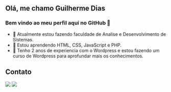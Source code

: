 ## Olá, me chamo Guilherme Dias

### Bem vindo ao meu perfil aqui no GitHub 👋

- 🔭 Atualmente estou fazendo faculdade de Analise e Desenvolvimento de Sistemas.
- 🌱 Estou aprendendo HTML, CSS, JavaScript e PHP.
- 📄 Tenho 2 anos de experiencia com o Wordpress e estou fazendo um curso de Wordpress para aprofundar mais os conhecimentos.
## Contato
<a href = "mailto:guilhermedias.desenvolvedor@gmail.com"><img src="https://img.shields.io/badge/Gmail-D14836?style=for-the-badge&logo=gmail&logoColor=white" target="_blank"></a> 
<a href="https://www.linkedin.com/in/guilhermedevdias" target="_blank"><img src="https://img.shields.io/badge/-LinkedIn-%230077B5?style=for-the-badge&logo=linkedin&logoColor=white" target="_blank"></a>   
